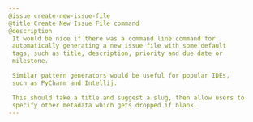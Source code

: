 ```yaml
---
@issue create-new-issue-file
@title Create New Issue File command
@description
 It would be nice if there was a command line command for
 automatically generating a new issue file with some default
 tags, such as title, description, priority and due date or
 milestone.

 Similar pattern generators would be useful for popular IDEs,
 such as PyCharm and Intellij.

 This should take a title and suggest a slug, then allow users to
 specify other metadata which gets dropped if blank.
---
```


